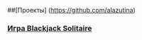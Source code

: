 ##[Проекты] (https://github.com/alazutina)
### [Игра Blackjack Solitaire ](https://github.com/alazutina/BJS)
###
###
###
###
###
